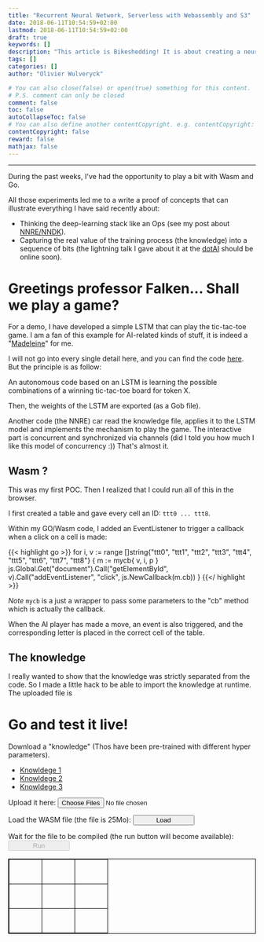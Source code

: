 ```yaml
---
title: "Recurrent Neural Network, Serverless with Webassembly and S3"
date: 2018-06-11T10:54:59+02:00
lastmod: 2018-06-11T10:54:59+02:00
draft: true
keywords: []
description: "This article is Bikeshedding! It is about creating a neural network runtime environment and running it in the browser via Wasm in #Golang. It also demonstrates the strict separation of the Neural Net dev kit, the Neural Net runtime and the knowledge (software 2.0)"
tags: []
categories: []
author: "Olivier Wulveryck"

# You can also close(false) or open(true) something for this content.
# P.S. comment can only be closed
comment: false
toc: false
autoCollapseToc: false
# You can also define another contentCopyright. e.g. contentCopyright: "This is another copyright."
contentCopyright: false
reward: false
mathjax: false
---
```

<!--more-->
----
<link rel="stylesheet" type="text/css" href="/css/extra.css">
<script src="/js/wasm_exec.js"></script>
<script src="/js/loader.js"></script>

During the past weeks, I've had the opportunity to play a bit with Wasm and Go.

All those experiments led me to a write a proof of concepts that can illustrate everything I have said recently about:

* Thinking the deep-learning stack like an Ops (see my post about [NNRE/NNDK](https://blog.owulveryck.info/2018/04/16/considerations-about-software-2.0.html)).
* Capturing the real value of the training process (the knowledge) into a sequence of bits (the lightning talk I gave about it at the [dotAI](https://www.dotai.io/) should be online soon).


# Greetings professor Falken... Shall we play a game?

For a demo, I have developed a simple LSTM that can play the tic-tac-toe game.
I am a fan of this example for AI-related kinds of stuff, it is indeed a "[Madeleine](https://en.wikipedia.org/wiki/Madeleine_(cake)#Literary_reference)" for me.

I will not go into every single detail here, and you can find the code [here](https://github.com/owulveryck/rnnttt/tree/blog).
But the principle is as follow:

An autonomous code based on an LSTM is learning the possible combinations of a winning tic-tac-toe board for token X.

Then, the weights of the LSTM are exported (as a Gob file).

Another code (the NNRE) car read the knowledge file, applies it to the LSTM model and implements the mechanism to play the game.
The interactive part is concurrent and synchronized via channels (did I told you how much I like this model of concurrency :))
That's almost it.

## Wasm ?

This was my first POC. Then I realized that I could run all of this in the browser.

I first created a table and gave every cell an ID: `ttt0 ... ttt8`.

Within my GO/Wasm code, I added an EventListener to trigger a callback when a click on a cell is made:

{{< highlight go >}}
for i, v := range []string{"ttt0", "ttt1", "ttt2", "ttt3", "ttt4", "ttt5", "ttt6", "ttt7", "ttt8"} {
      m := mycb{ v, i, p }
      js.Global.Get("document").Call("getElementById", v).Call("addEventListener", "click", js.NewCallback(m.cb))
}
{{</ highlight >}}


_Note_ `mycb` is a just a wrapper to pass some parameters to the "cb" method which is actually the callback.

When the AI player has made a move, an event is also triggered, and the corresponding letter is placed in the correct cell of the table.

## The knowledge

I really wanted to show that the knowledge was strictly separated from the code.
So I made a little hack to be able to import the knowledge at runtime.
The uploaded file is 

# Go and test it live!

Download a "knowledge" (Thos have been pre-trained with different hyper parameters).

* [Knowldege 1](/tictactoe/tictactoe1.bin)
* [Knowldege 2](/tictactoe/tictactoe2.bin)
* [Knowldege 3](/tictactoe/tictactoe3.bin)

Upload it here: <input type="file" id="knowledgeFile" multiple size="1" style="width:250px" accept=".bin">

Load the WASM file (the file is 25Mo): <button onClick="load();" id="loadButton" style="width:125px;">Load</button>

Wait for the file to be compiled (the run button will become available): <button onClick="run();" id="runButton" style="width:125px;" disabled>Run</button>


<center>
<table style="border:1px solid black;">
  <tr style="height: 50px; border:1px solid black;">
    <td style="text-align: center; vtext-align: middle; width: 50px; border:1px solid black;" id="ttt0"></td>
    <td style="text-align: center; vtext-align: middle; width: 50px; border:1px solid black;" id="ttt1"></td>
    <td style="text-align: center; vtext-align: middle; width: 50px; border:1px solid black;" id="ttt2"></td>
  </tr>
  <tr style="height: 50px; border:1px solid black;">
    <td style="text-align: center; vtext-align: middle; width: 50px; border:1px solid black;" id="ttt3"></td>
    <td style="text-align: center; vtext-align: middle; width: 50px; border:1px solid black;" id="ttt4"></td>
    <td style="text-align: center; vtext-align: middle; width: 50px; border:1px solid black;" id="ttt5"></td>
  </tr>
  <tr style="height: 50px; border:1px solid black;">
    <td style="text-align: center; vtext-align: middle; width: 50px; border:1px solid black;" id="ttt6"></td>
    <td style="text-align: center; vtext-align: middle; width: 50px; border:1px solid black;" id="ttt7"></td>
    <td style="text-align: center; vtext-align: middle; width: 50px; border:1px solid black;" id="ttt8"></td>
  </tr>
</table>
</center>

